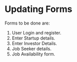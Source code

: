 # Updating Forms

Forms to be done are:
1) User Login and register.
2) Enter Startup details.
3) Enter Investor Details.
4) Job Seeker details.
5) Job Availability form.
 